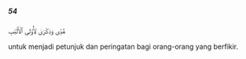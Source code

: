##### 54

<span class="ayah">هُدًۭى وَذِكْرَىٰ لِأُو۟لِى ٱلْأَلْبَٰبِ</span>

<span class="ayah_translation">untuk menjadi petunjuk dan peringatan bagi orang-orang yang berfikir.</span>
